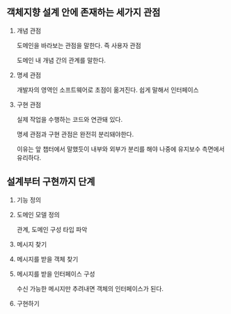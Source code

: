## 객체지향 설계 안에 존재하는 세가지 관점

1. 개념 관점

   도메인을 바라보는 관점을 말한다. 즉 사용자 관점

   도메인 내 개념 간의 관계를 말한다.

2. 명세 관점

   개발자의 영역인 소프트웨어로 초점이 옮겨진다. 쉽게 말해서 인터페이스

3. 구현 관점

   실제 작업을 수행하는 코드와 연관돼 있다.

   명세 관점과 구현 관점은 완전히 분리돼야한다.

   이유는 앞 챕터에서 말했듯이 내부와 외부가 분리를 해야 나중에 유지보수 측면에서 유리하다.

## 설계부터 구현까지 단계

1. 기능 정의
2. 도메인 모델 정의

   관계, 도메인 구성 타입 파악

3. 메시지 찾기
4. 메시지를 받을 객체 찾기
5. 메시지를 받을 인터페이스 구성

   수신 가능한 메시지만 추려내면 객체의 인터페이스가 된다.

6. 구현하기
